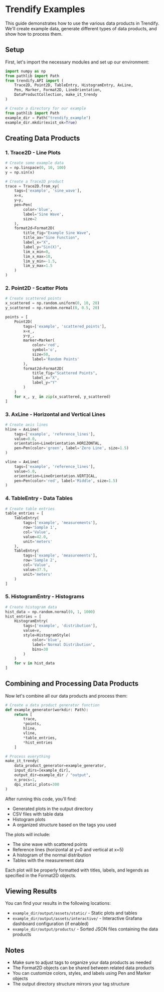 # Trendify Examples

This guide demonstrates how to use the various data products in Trendify. We'll create example data, generate different types of data products, and show how to process them.

## Setup

First, let's import the necessary modules and set up our environment:

```python
import numpy as np
from pathlib import Path
from trendify.API import (
    Trace2D, Point2D, TableEntry, HistogramEntry, AxLine,
    Pen, Marker, Format2D, LineOrientation,
    DataProductCollection, make_it_trendy
)

# Create a directory for our example
from pathlib import Path
example_dir = Path("trendify_example")
example_dir.mkdir(exist_ok=True)
```

## Creating Data Products

### 1. Trace2D - Line Plots

```python
# Create some example data
x = np.linspace(0, 10, 100)
y = np.sin(x)

# Create a Trace2D product
trace = Trace2D.from_xy(
    tags=['example', 'sine_wave'],
    x=x,
    y=y,
    pen=Pen(
        color='blue',
        label='Sine Wave',
        size=2
    ),
    format2d=Format2D(
        title_fig="Example Sine Wave",
        title_ax="Sine Function",
        label_x="X",
        label_y="Sin(X)",
        lim_x_min=0,
        lim_x_max=10,
        lim_y_min=-1.5,
        lim_y_max=1.5
    )
)
```

### 2. Point2D - Scatter Plots

```python
# Create scattered points
x_scattered = np.random.uniform(0, 10, 20)
y_scattered = np.random.normal(0, 0.5, 20)

points = [
    Point2D(
        tags=['example', 'scattered_points'],
        x=x_,
        y=y_,
        marker=Marker(
            color='red',
            symbol='o',
            size=50,
            label='Random Points'
        ),
        format2d=Format2D(
            title_fig="Scattered Points",
            label_x="X",
            label_y="Y"
        )
    )
    for x_, y_ in zip(x_scattered, y_scattered)
]
```

### 3. AxLine - Horizontal and Vertical Lines

```python
# Create axis lines
hline = AxLine(
    tags=['example', 'reference_lines'],
    value=0.0,
    orientation=LineOrientation.HORIZONTAL,
    pen=Pen(color='green', label='Zero Line', size=1.5)
)

vline = AxLine(
    tags=['example', 'reference_lines'],
    value=5.0,
    orientation=LineOrientation.VERTICAL,
    pen=Pen(color='red', label='Middle', size=1.5)
)
```

### 4. TableEntry - Data Tables

```python
# Create table entries
table_entries = [
    TableEntry(
        tags=['example', 'measurements'],
        row='Sample 1',
        col='Value',
        value=42.0,
        unit='meters'
    ),
    TableEntry(
        tags=['example', 'measurements'],
        row='Sample 2',
        col='Value',
        value=37.5,
        unit='meters'
    )
]
```

### 5. HistogramEntry - Histograms

```python
# Create histogram data
hist_data = np.random.normal(0, 1, 1000)
hist_entries = [
    HistogramEntry(
        tags=['example', 'distribution'],
        value=v,
        style=HistogramStyle(
            color='blue',
            label='Normal Distribution',
            bins=30
        )
    )
    for v in hist_data
]
```

## Combining and Processing Data Products

Now let's combine all our data products and process them:

```python
# Create a data product generator function
def example_generator(workdir: Path):
    return [
        trace,
        *points,
        hline,
        vline,
        *table_entries,
        *hist_entries
    ]

# Process everything
make_it_trendy(
    data_product_generator=example_generator,
    input_dirs=[example_dir],
    output_dir=example_dir / "output",
    n_procs=1,
    dpi_static_plots=300
)
```

After running this code, you'll find:
- Generated plots in the output directory
- CSV files with table data
- Histogram plots
- A organized structure based on the tags you used

The plots will include:
- The sine wave with scattered points
- Reference lines (horizontal at y=0 and vertical at x=5)
- A histogram of the normal distribution
- Tables with the measurement data

Each plot will be properly formatted with titles, labels, and legends as specified in the Format2D objects.

## Viewing Results

You can find your results in the following locations:
- `example_dir/output/assets/static/` - Static plots and tables
- `example_dir/output/assets/interactive/` - Interactive Grafana dashboard configuration (if enabled)
- `example_dir/output/products/` - Sorted JSON files containing the data products

## Notes

- Make sure to adjust tags to organize your data products as needed
- The Format2D objects can be shared between related data products
- You can customize colors, styles, and labels using Pen and Marker objects
- The output directory structure mirrors your tag structure